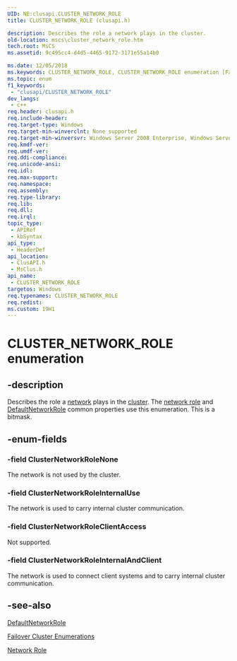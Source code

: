 ```yaml
---
UID: NE:clusapi.CLUSTER_NETWORK_ROLE
title: CLUSTER_NETWORK_ROLE (clusapi.h)

description: Describes the role a network plays in the cluster.
old-location: mscs\cluster_network_role.htm
tech.root: MsCS
ms.assetid: 9c495cc4-d4d5-4465-9172-3171e55a14b0

ms.date: 12/05/2018
ms.keywords: CLUSTER_NETWORK_ROLE, CLUSTER_NETWORK_ROLE enumeration [Failover Cluster], ClusterNetworkRoleClientAccess, ClusterNetworkRoleInternalAndClient, ClusterNetworkRoleInternalUse, ClusterNetworkRoleNone, _CLUSTER_NETWORK_ROLE, _CLUSTER_NETWORK_ROLE enumeration [Failover Cluster], clusapi/CLUSTER_NETWORK_ROLE, clusapi/ClusterNetworkRoleClientAccess, clusapi/ClusterNetworkRoleInternalAndClient, clusapi/ClusterNetworkRoleInternalUse, clusapi/ClusterNetworkRoleNone, clusapi/_CLUSTER_NETWORK_ROLE, msclus/CLUSTER_NETWORK_ROLE, msclus/ClusterNetworkRoleClientAccess, msclus/ClusterNetworkRoleInternalAndClient, msclus/ClusterNetworkRoleInternalUse, msclus/ClusterNetworkRoleNone, msclus/_CLUSTER_NETWORK_ROLE, mscs.cluster_network_role
ms.topic: enum
f1_keywords: 
 - "clusapi/CLUSTER_NETWORK_ROLE"
dev_langs:
 - c++
req.header: clusapi.h
req.include-header: 
req.target-type: Windows
req.target-min-winverclnt: None supported
req.target-min-winversvr: Windows Server 2008 Enterprise, Windows Server 2008 Datacenter
req.kmdf-ver: 
req.umdf-ver: 
req.ddi-compliance: 
req.unicode-ansi: 
req.idl: 
req.max-support: 
req.namespace: 
req.assembly: 
req.type-library: 
req.lib: 
req.dll: 
req.irql: 
topic_type:
 - APIRef
 - kbSyntax
api_type:
 - HeaderDef
api_location:
 - ClusAPI.h
 - MsClus.h
api_name:
 - CLUSTER_NETWORK_ROLE
targetos: Windows
req.typenames: CLUSTER_NETWORK_ROLE
req.redist: 
ms.custom: 19H1
---
```


# CLUSTER_NETWORK_ROLE enumeration


## -description


Describes the role a <a href="https://docs.microsoft.com/previous-versions/windows/desktop/mscs/networks">network</a> plays in the 
    <a href="https://docs.microsoft.com/previous-versions/windows/desktop/mscs/c-gly">cluster</a>. The 
    <a href="https://docs.microsoft.com/previous-versions/windows/desktop/mscs/networks-role">network role</a> and  
    <a href="https://docs.microsoft.com/previous-versions/windows/desktop/mscs/clusters-defaultnetworkrole">DefaultNetworkRole</a> common properties use 
    this enumeration. This is a bitmask.


## -enum-fields




### -field ClusterNetworkRoleNone

The network is not used by the cluster.


### -field ClusterNetworkRoleInternalUse

The network is used to carry internal cluster communication.


### -field ClusterNetworkRoleClientAccess

Not supported.


### -field ClusterNetworkRoleInternalAndClient

The network is used to connect client systems and to carry internal cluster communication.


## -see-also




<a href="https://docs.microsoft.com/previous-versions/windows/desktop/mscs/clusters-defaultnetworkrole">DefaultNetworkRole</a>



<a href="https://docs.microsoft.com/previous-versions/windows/desktop/mscs/cluster-enumerations">Failover Cluster Enumerations</a>



<a href="https://docs.microsoft.com/previous-versions/windows/desktop/mscs/networks-role">Network Role</a>
 

 

